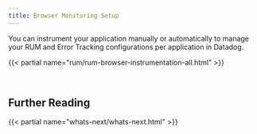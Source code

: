 ```yaml
---
title: Browser Monitoring Setup
---
```


You can instrument your application manually or automatically to manage your RUM and Error Tracking configurations per application in Datadog.

{{< partial name="rum/rum-browser-instrumentation-all.html" >}}

<br>

## Further Reading

{{< partial name="whats-next/whats-next.html" >}}
